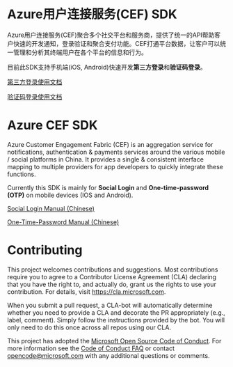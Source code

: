 # Azure用户连接服务(CEF) SDK

Azure用户连接服务(CEF)聚合多个社交平台和服务商，提供了统一的API帮助客户快速的开发通知，登录验证和聚合支付功能。CEF打通平台数据，让客户可以统一管理和分析其终端用户在各个平台的信息和行为。

目前此SDK支持手机端(iOS, Android)快速开发**第三方登录**和**验证码登录**。

[第三方登录使用文档](https://docs.azure.cn/zh-cn/customer-engagement-fabric/customer-engagement-fabric-third-party-login)

[验证码登录使用文档](https://docs.azure.cn/zh-cn/customer-engagement-fabric/customer-engagement-fabric-login-with-sms-dynamic-code)

# Azure CEF SDK

Azure Customer Engagement Fabric (CEF) is an aggregation service for notifications, authentication & payments services around the various mobile / social platforms in China. It provides a single & consistent interface mapping to multiple providers for app developers to quickly integrate these functions. 

Currently this SDK is mainly for **Social Login** and **One-time-password (OTP)** on mobile devices (IOS and Android).

[Social Login Manual (Chinese)](https://docs.azure.cn/zh-cn/customer-engagement-fabric/customer-engagement-fabric-third-party-login)

[One-Time-Password Manual (Chinese)](https://docs.azure.cn/zh-cn/customer-engagement-fabric/customer-engagement-fabric-login-with-sms-dynamic-code)

# Contributing

This project welcomes contributions and suggestions.  Most contributions require you to agree to a
Contributor License Agreement (CLA) declaring that you have the right to, and actually do, grant us
the rights to use your contribution. For details, visit https://cla.microsoft.com.

When you submit a pull request, a CLA-bot will automatically determine whether you need to provide
a CLA and decorate the PR appropriately (e.g., label, comment). Simply follow the instructions
provided by the bot. You will only need to do this once across all repos using our CLA.

This project has adopted the [Microsoft Open Source Code of Conduct](https://opensource.microsoft.com/codeofconduct/).
For more information see the [Code of Conduct FAQ](https://opensource.microsoft.com/codeofconduct/faq/) or
contact [opencode@microsoft.com](mailto:opencode@microsoft.com) with any additional questions or comments.
